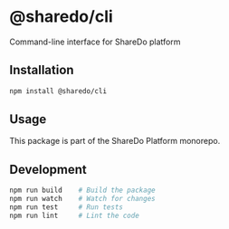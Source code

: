 # @sharedo/cli

Command-line interface for ShareDo platform

## Installation

```bash
npm install @sharedo/cli
```

## Usage

This package is part of the ShareDo Platform monorepo.

## Development

```bash
npm run build    # Build the package
npm run watch    # Watch for changes
npm run test     # Run tests
npm run lint     # Lint the code
```
